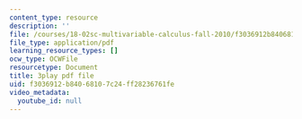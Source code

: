 ```yaml
---
content_type: resource
description: ''
file: /courses/18-02sc-multivariable-calculus-fall-2010/f3036912b84068107c24ff28236761fe_Tgk9wURblAw.pdf
file_type: application/pdf
learning_resource_types: []
ocw_type: OCWFile
resourcetype: Document
title: 3play pdf file
uid: f3036912-b840-6810-7c24-ff28236761fe
video_metadata:
  youtube_id: null
---
```

